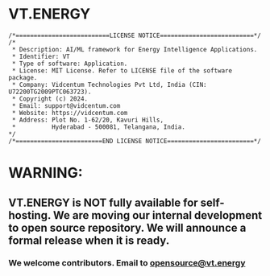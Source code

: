 # VT.ENERGY

```
/*==========================LICENSE NOTICE==========================*/
/*
 * Description: AI/ML framework for Energy Intelligence Applications.
 * Identifier: VT
 * Type of software: Application.
 * License: MIT License. Refer to LICENSE file of the software package.
 * Company: Vidcentum Technologies Pvt Ltd, India (CIN: U72200TG2009PTC063723).
 * Copyright (c) 2024.
 * Email: support@vidcentum.com
 * Website: https://vidcentum.com
 * Address: Plot No. 1-62/20, Kavuri Hills, 
 *          Hyderabad - 500081, Telangana, India.
*/
/*========================END LICENSE NOTICE========================*/
```

# WARNING:
## VT.ENERGY is NOT fully available for self-hosting. We are moving our internal development to open source repository. We will announce a formal release when it is ready.

### We welcome contributors. Email to opensource@vt.energy

